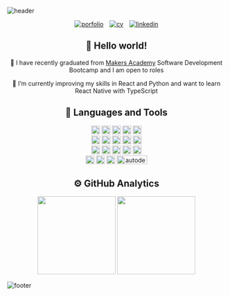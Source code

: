 ![header](https://capsule-render.vercel.app/api?type=waving&color=gradient&height=165&section=header&text=Madelane%20Daz&fontSize=90&animation=scaleIn&fontAlignY=50&descSize=20&descAlignY=63&descAlign=72)

<section align="center">
   <a href="https://madelane.netlify.app/" target="_blank" style="margin: 5px;"><img src="https://img.shields.io/badge/portfolio-dedcc8?style=for-the-badge"target="_blank" alt="porfolio"></a>
   <a href="https://github.com/maddc0de/CV" target="_blank" style="margin: 5px;"><img src="https://img.shields.io/badge/CV/resume-dedcc8?style=for-the-badge"target="_blank" alt="cv"></a>
   <a href="https://www.linkedin.com/in/madelanedaz/" target="_blank" style="margin: 5px;"><img src="https://img.shields.io/badge/linkedin-dedcc8?style=for-the-badge"target="_blank" alt="linkedin"></a>
</section>

<section align="center">
   <h2>👋 Hello world! </h2>

   🔭 I have recently graduated from [Makers Academy](https://makers.tech/) Software Development Bootcamp and I am open to roles

   🌱 I’m currently improving my skills in React and Python and want to learn React Native with TypeScript
</section>

<section align="center">
   <h2>🧰 Languages and Tools</h2>
   <div>
      <img src="https://img.shields.io/badge/javascript-%23323330.svg?style=for-the-badge&logo=javascript&logoColor=%23F7DF1E" alt="javascript" width="auto" height="20"/>
      <img src="https://img.shields.io/badge/ruby-%23CC342D.svg?style=for-the-badge&logo=ruby&logoColor=white" alt="ruby" width="auto" height="20"/>
      <img src="https://img.shields.io/badge/python-3670A0?style=for-the-badge&logo=python&logoColor=ffdd54" alt="python" width="auto" height="20"/>
      <img src="https://img.shields.io/badge/html5-%23E34F26.svg?style=for-the-badge&logo=html5&logoColor=white" alt="html" width="auto" height="20"/>  
      <img src="https://img.shields.io/badge/css3-%231572B6.svg?style=for-the-badge&logo=css3&logoColor=white" alt="css" width="auto" height="20"/>  
   </div>
   <div>
      <img src="https://img.shields.io/badge/react-%2320232a.svg?style=for-the-badge&logo=react&logoColor=%2361DAFB" alt="react" width="auto" height="20"/>
      <img src="https://img.shields.io/badge/-jest-%23C21325?style=for-the-badge&logo=jest&logoColor=white" alt="jest" width="auto" height="20"/>
      <img src="https://img.shields.io/badge/-cypress-%23E5E5E5?style=for-the-badge&logo=cypress&logoColor=058a5e" alt="cypress" width="auto" height="20"/>
      <img src="https://img.shields.io/badge/node.js-6DA55F?style=for-the-badge&logo=node.js&logoColor=white" alt="node.js" width="auto" height="20"/>
      <img src="https://img.shields.io/badge/express.js-%23404d59.svg?style=for-the-badge&logo=express&logoColor=%2361DAFB" alt="express.js" width="auto" height="20"/>
   </div>
   <div>
      <img src="https://img.shields.io/badge/MongoDB-4EA94B?style=for-the-badge&logo=mongodb&logoColor=white" alt="mongodb" width="auto" height="20"/>
      <img src="https://img.shields.io/badge/PostgreSQL-316192?style=for-the-badge&logo=postgresql&logoColor=white" alt="postgresql" width="auto" height="20"/>
      <img src="https://img.shields.io/badge/GIT-E44C30?style=for-the-badge&logo=git&logoColor=white" alt="git" width="auto" height="20"/>
      <img src="https://img.shields.io/badge/Postman-FF6C37?style=for-the-badge&logo=postman&logoColor=white" alt="postman" width="auto" height="20"/>
      <img src="https://img.shields.io/badge/ThreeJs-black?style=for-the-badge&logo=three.js&logoColor=white" alt="threejs" width="auto" height="20"/>
   </div>
   <div>
      <img src="https://img.shields.io/badge/Tailwind_CSS-38B2AC?style=for-the-badge&logo=tailwind-css&logoColor=white" alt="tailwindcss" width="auto" height="20"/>
      <img src="https://img.shields.io/badge/Bootstrap-563D7C?style=for-the-badge&logo=bootstrap&logoColor=white" alt="bootstrap" width="auto" height="20"/>
      <img src="https://img.shields.io/badge/Adobe%20Creative%20Cloud-DA1F26?style=for-the-badge&logo=Adobe%20Creative%20Cloud&logoColor=white" alt="adobe" width="auto" height="20"/>
      <img src="https://a11ybadges.com/badge?logo=autodesk" alt="autodesk" width="70" height="20"/>
   </div>
</section>

<section align="center">
   <h2>⚙️ GitHub Analytics</h2>
   <img height="180em" src="https://github-readme-stats.vercel.app/api?username=maddc0de&show_icons=true&&hide=stars,issues&count_private=true" />
   <img height="180em" src="https://github-readme-stats.vercel.app/api/top-langs/?username=maddc0de&exclude_repo=KNN-Image-Classification&show_icons=true&hide_border=true&layout=compact&langs_count=8"/>
</section>

![footer](https://capsule-render.vercel.app/api?type=waving&color=gradient&height=80&section=footer)
